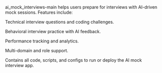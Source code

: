 ai_mock_interviews-main helps users prepare for interviews with AI-driven mock sessions. Features include:

Technical interview questions and coding challenges.

Behavioral interview practice with AI feedback.

Performance tracking and analytics.

Multi-domain and role support.

Contains all code, scripts, and configs to run or deploy the AI mock interview app.
